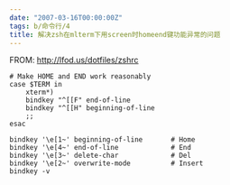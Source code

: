 ```yaml
---
date: "2007-03-16T00:00:00Z"
tags: b/命令行/4
title: 解决zsh在mlterm下用screen时homeend键功能异常的问题
---
```


FROM: <http://lfod.us/dotfiles/zshrc>

    # Make HOME and END work reasonably
    case $TERM in
        xterm*)
    	bindkey "^[[F" end-of-line
    	bindkey "^[[H" beginning-of-line 
    	;;
    esac
    
    bindkey '\e[1~' beginning-of-line       # Home
    bindkey '\e[4~' end-of-line             # End
    bindkey '\e[3~' delete-char             # Del
    bindkey '\e[2~' overwrite-mode          # Insert 
    bindkey -v
